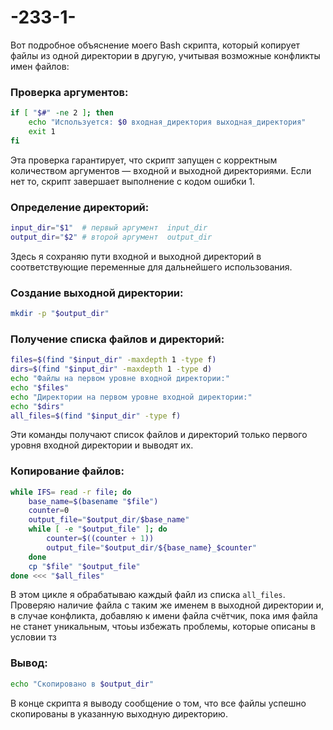 # -233-1-
Вот подробное объяснение моего Bash скрипта, который копирует файлы из одной директории в другую, учитывая возможные конфликты имен файлов:

### Проверка аргументов:
```bash
if [ "$#" -ne 2 ]; then
    echo "Используется: $0 входная_директория выходная_директория"
    exit 1
fi
```
Эта проверка гарантирует, что скрипт запущен с корректным количеством аргументов — входной и выходной директориями. Если нет то, скрипт завершает выполнение с кодом ошибки 1.

### Определение директорий:
```bash
input_dir="$1"  # первый аргумент  input_dir
output_dir="$2" # второй аргумент  output_dir
```
Здесь я сохраняю пути входной и выходной директорий в соответствующие переменные для дальнейшего использования.

### Создание выходной директории:
```bash
mkdir -p "$output_dir"
```
### Получение списка файлов и директорий:
```bash
files=$(find "$input_dir" -maxdepth 1 -type f)
dirs=$(find "$input_dir" -maxdepth 1 -type d)
echo "Файлы на первом уровне входной директории:"
echo "$files"
echo "Директории на первом уровне входной директории:"
echo "$dirs"
all_files=$(find "$input_dir" -type f)
```
Эти команды получают список файлов и директорий только первого уровня входной директории и выводят их. 

### Копирование файлов:
```bash
while IFS= read -r file; do
    base_name=$(basename "$file")
    counter=0
    output_file="$output_dir/$base_name"
    while [ -e "$output_file" ]; do
        counter=$((counter + 1))
        output_file="$output_dir/${base_name}_$counter"
    done
    cp "$file" "$output_file"
done <<< "$all_files"
```
В этом цикле я обрабатываю каждый файл из списка `all_files`. Проверяю наличие файла с таким же именем в выходной директории и, в случае конфликта, добавляю к имени файла счётчик, пока имя файла не станет уникальным, чтоьы избежать проблемы, которые описаны в условии тз

### Вывод:
```bash
echo "Скопировано в $output_dir"
```
В конце скрипта я выводу сообщение о том, что все файлы успешно скопированы в указанную выходную директорию. 

